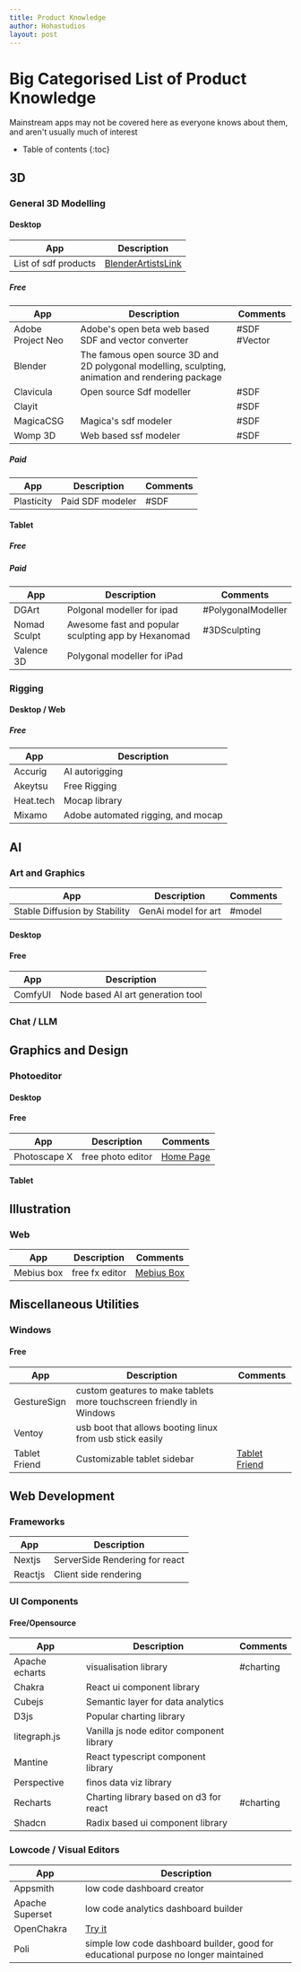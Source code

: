 ```yaml
---
title: Product Knowledge
author: Hohastudios
layout: post
---
```



# Big Categorised List of Product Knowledge
Mainstream apps may not be covered here as everyone knows about them, and aren't usually much of interest

* Table of contents
{:toc}

## 3D

### General 3D Modelling
#### Desktop

|App| Description|
|---|---|
|List of sdf products | [BlenderArtistsLink](https://blenderartists.org/t/the-big-magicacsg-and-sdf-modeling-thread/1293075/1)|

##### Free

|App| Description|Comments|
|---|---|---|
|Adobe Project Neo | Adobe's open beta web based SDF and vector converter | #SDF #Vector|
|Blender | The famous open source 3D and 2D polygonal modelling, sculpting, animation and rendering package |
|Clavicula | Open source Sdf modeller | #SDF |
|Clayit | | #SDF |
|MagicaCSG | Magica's sdf modeler | #SDF |
|Womp 3D | Web based ssf modeler | #SDF |


##### Paid

|App| Description|Comments|
|---|---|---|
|Plasticity | Paid SDF modeler | #SDF |

#### Tablet

##### Free


##### Paid

|App| Description|Comments|
|---|---|---|
|DGArt | Polgonal modeller for ipad | #PolygonalModeller||
|Nomad Sculpt | Awesome fast and popular sculpting app by Hexanomad| #3DSculpting|
|Valence 3D | Polygonal modeller for iPad||

### Rigging

#### Desktop / Web
##### Free

|App| Description|
|---|---|
|Accurig | AI autorigging |
|Akeytsu | Free Rigging |
|Heat.tech | Mocap library |
|Mixamo | Adobe automated rigging, and mocap |


## AI

### Art and Graphics

|App| Description|Comments|
|---|---|---|
|Stable Diffusion by Stability | GenAi model for art | #model|
	
#### Desktop

#### Free

|App| Description|
|---|---|
|ComfyUI | Node based AI art generation tool |
    

### Chat / LLM

## Graphics and Design

### Photoeditor

#### Desktop

#### Free

|App| Description|Comments|
|---|---|---|
| Photoscape X| free photo editor| [Home Page](http://x.photoscape.org)|

#### Tablet

## Illustration

### Web

|App| Description|Comments|
|---|---|---|
| Mebius box | free fx editor | [Mebius Box](https://mebiusbox.github.io/contents/EffectTextureMaker/)|


## Miscellaneous Utilities

### Windows

#### Free

|App| Description|Comments|
|---|---|---|
|GestureSign | custom geatures to make tablets more touchscreen friendly in Windows ||
|Ventoy | usb boot that allows booting linux from usb stick easily ||
|Tablet Friend | Customizable tablet sidebar | [Tablet Friend](https://github.com/Martenfur/TabletFriend)|

## Web Development

### Frameworks

|App| Description|
|---|---|
|Nextjs | ServerSide Rendering for react |
|Reactjs | Client side rendering |


### UI Components

#### Free/Opensource

|App| Description|Comments|
|---|---|---|
|Apache echarts | visualisation library | #charting|
|Chakra | React ui component library | |
|Cubejs | Semantic layer for data analytics | |
|D3js | Popular charting library ||
|litegraph.js | Vanilla js node editor component library ||
|Mantine | React typescript component library ||
|Perspective | finos data viz library||
|Recharts | Charting library based on d3 for react |#charting |
|Shadcn| Radix based ui component library ||



### Lowcode / Visual Editors

|App| Description|
|---|---|
|Appsmith | low code dashboard creator |
|Apache Superset | low code analytics dashboard builder |
|OpenChakra | [Try it](https://v1.openchakra.app/) |
|Poli | simple low code dashboard builder, good for educational purpose no longer maintained |
